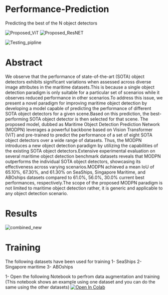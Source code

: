 # Performance-Prediction

Predicting the best of the N object detectors

![Proposed_ViT](https://github.com/user-attachments/assets/dfa9e25e-963c-4d67-9be7-49cdc931d475)
![Proposed_ResNET](https://github.com/user-attachments/assets/a6047314-f11d-4a30-a191-53f3c8940e30)

![Testing_pipline](https://github.com/user-attachments/assets/5dd6f760-4e87-4caf-a258-bf1fd7613e38)

# Abstract

We observe that the performance of state-of-the-art (SOTA) object detectors exhibits significant variations when assessed across diverse image attributes in the maritime datasets.This is because a single object detection paradigm is only suitable for a particular set of scenarios while it observes reduced performance in other scenarios.To address this issue, we present a novel paradigm for improving maritime object detection by developing a model capable of predicting the performance of different SOTA object detectors for a given scene.Based on this prediction, the best-performing SOTA object detector is then selected for that scene.
The proposed model, dubbed as Maritime Object Detection Prediction Network (MODPN) leverages a powerful backbone based on Vision Transformer (ViT) and pre-trained to predict the performance of a set of eight SOTA object detectors over a wide range of datasets. Thus, the MODPN introduces a new object detection paradigm by utilizing the capabilities of the existing SOTA object detectors.Extensive experimental evaluation on several maritime object detection benchmark datasets reveals that MODPN outperforms the individual SOTA object detectors, showcasing its effectiveness across varying scenarios.MODPN achieved a mean IoU of 65.10%, 67.30%, and 61.30% on SeaShips, Singapore Maritime, and ABOships datasets compared to 61.0%, 56.0%, 30.0% current best performances, respectively.The scope of the proposed MODPN paradigm is not limited to maritime object detection rather, it is generic and applicable to any object detection scenario.

# Results 

![combined_new](https://github.com/user-attachments/assets/f5df8123-a46b-48a8-8ed6-c7f929f69216)

# Training 

The following datasets have been used for training 
   1- SeaShips
   2- Singapore maritime 
   3- ABOships 

1- Open the following Notebook to perfrom data augmentation and training (This notebook shows an example using one dataset and you can do the same using the other datasets) 
[![Open In Colab](https://colab.research.google.com/assets/colab-badge.svg)](https://colab.research.google.com/github/yourusername/yourrepo/blob/main/notebooks/example_notebook.ipynb)



